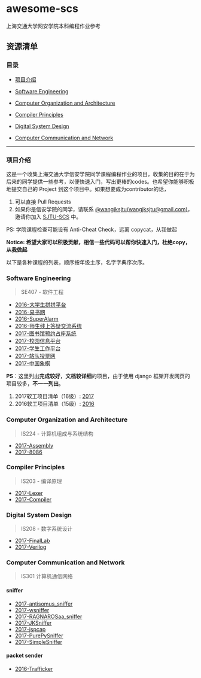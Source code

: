 # awesome-scs
上海交通大学网安学院本科编程作业参考


## 资源清单

### 目录

* [项目介绍](#项目介绍)

* [Software Engineering](#software-engineering)
* [Computer Organization and Architecture](#computer-organization-and-architecture)
* [Compiler Principles](#compiler-principles)
* [Digital System Design](#digital-system-design)
* [Computer Communication and Network](#computer-communication-and-network)
___

<!--* [Operating System](#operating-system) -->
<!--* [Principles of Computer Virus](#principles-of-computer-virus) -->

### 项目介绍

这是一个收集上海交通大学信安学院同学课程编程作业的项目，收集的目的在于为后来的同学提供一些参考，以便快速入门，写出更棒的codes。也希望你能够积极地提交自己的 Project 到这个项目中。如果想要成为contributor的话，

1. 可以直接 Pull Requests
2. 如果你是信安学院的同学，请联系 [@wangjksjtu(wangjksjtu@gmail.com)](https://github.com/wangjksjtu)，邀请你加入 [SJTU-SCS](https://github.com/SJTU-SCS) 中。

PS: 学院课程检查可能设有 Anti-Cheat Check，远离 copycat，从我做起

**Notice: 希望大家可以积极贡献，相信一些代码可以帮你快速入门，杜绝copy，从我做起**

以下是各种课程的列表，顺序按年级主序，名字字典序次序。

### Software Engineering
> SE407 - 软件工程

* [2016-大学生拼拼平台](https://github.com/jeklen/PingPing)
* [2016-易书网](https://github.com/shenqili/Yishuwang)
* [2016-SuperAlarm](https://github.com/wangjksjtu/SuperAlarm)
* [2016-师生线上答疑交流系统](https://github.com/RAGNAROSaa/Q-A-online)
* [2017-图书馆预约占座系统](https://github.com/SE407-2017/FinalProject-library-seats-reservation)
* [2017-校园信息平台](https://github.com/SE407-2017/campus-information-platform/)
* [2017-学生工作平台](https://github.com/SE407-2017/StudentJobManagement)
* [2017-站队投票网](https://github.com/SE407-2017/Taking-Sides)
* [2017-中国象棋](https://github.com/JiNianLuo/chessboard_Chinese-chess)

__PS__：这里列出**完成较好**，**文档较详细**的项目，由于使用 django 框架开发网页的项目较多，__不一一列出__。

1. 2017软工项目清单（16级）: [2017](https://github.com/SE407-2017)
2. 2016软工项目清单（15级）: [2016](https://github.com/mayinghua/SJTU_SoftwareEngineering/issues/36)

### Computer Organization and Architecture
> IS224 - 计算机组成与系统结构
* [2017-Assembly](https://github.com/wangjksjtu/IS-Assignments/tree/master/IS224)
* [2017-8086](https://github.com/JarryShaw/8086)

### Compiler Principles
> IS203 - 编译原理
* [2017-Lexer](https://github.com/wangjksjtu/IS-Assignments/tree/master/IS203)
* [2017-Compiler](https://github.com/JarryShaw/Compiler)


### Digital System Design
> IS208 - 数字系统设计
* [2017-FinalLab](https://github.com/wangjksjtu/IS-Assignments/tree/master/IS208)
* [2017-Verilog](https://github.com/JarryShaw/Verilog)

### Computer Communication and Network
> IS301 计算机通信网络

#### sniffer

* [2017-antisomus_sniffer](https://github.com/AntiSomnus/sniffer)
* [2017-wsniffer](https://github.com/waderwu/wsniffer)
* [2017-RAGNAROSaa_sniffer](https://github.com/RAGNAROSaa/Sniffer)
* [2017-JKSniffer](https://github.com/wangjksjtu/JKSniffer)
* [2017-jspcap](https://github.com/JarryShaw/jspcap)
* [2017-PurePySniffer](https://github.com/phyank/PurePySniffer)
* [2017-SimpleSniffer](https://github.com/zqzqz/SimpleSniffer)

#### packet sender
* [2016-Trafficker](https://github.com/LyleMi/Trafficker)

<!--
### Operating System
> IS206 - 操作系统
-->
<!--
### Principles of Computer Virus
> IS217 - 计算机病毒原理
->

